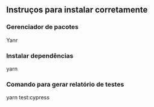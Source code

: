## Instruços para instalar corretamente
### Gerenciador de pacotes
Yanr
### Instalar dependências
yarn
### Comando para gerar relatório de testes
yarn test:cypress
